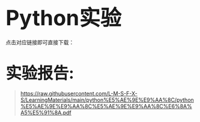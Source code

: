 # <span style="font-size: 2.0em; font-weight: bold;">Python实验</span>

点击对应链接即可直接下载：

# <span style="font-size: 1.5em; font-weight: bold;">实验报告:</span>

>  https://raw.githubusercontent.com/L-M-S-F-X-S/LearningMaterials/main/python%E5%AE%9E%E9%AA%8C/python%E5%AE%9E%E9%AA%8C%E5%AE%9E%E9%AA%8C%E6%8A%A5%E5%91%8A.pdf